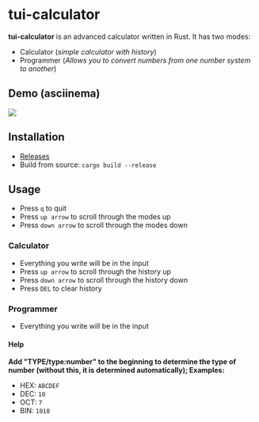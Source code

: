 # tui-calculator

**tui-calculator** is an advanced calculator written in Rust. It has two modes:

- Calculator (_simple calculator with history_)
- Programmer (_Allows you to convert numbers from one number system to another_)

## Demo (asciinema)

<a href="https://asciinema.org/a/704prGKcRZiBh9U45nRiFuFlC"><img src="https://asciinema.org/a/704prGKcRZiBh9U45nRiFuFlC.png"></a>

## Installation

- <a href="/releases/latest">Releases</a>
- Build from source: `cargo build --release`

## Usage

- Press `q` to quit
- Press `up arrow` to scroll through the modes up
- Press `down arrow` to scroll through the modes down

### Calculator

- Everything you write will be in the input
- Press `up arrow` to scroll through the history up
- Press `down arrow` to scroll through the history down
- Press `DEL` to clear history

### Programmer

- Everything you write will be in the input

#### Help

**Add "TYPE/type:number" to the beginning to determine the type of number
(without this, it is determined automatically); Examples:**

- HEX: `ABCDEF`
- DEC: `10`
- OCT: `7`
- BIN: `1010`

